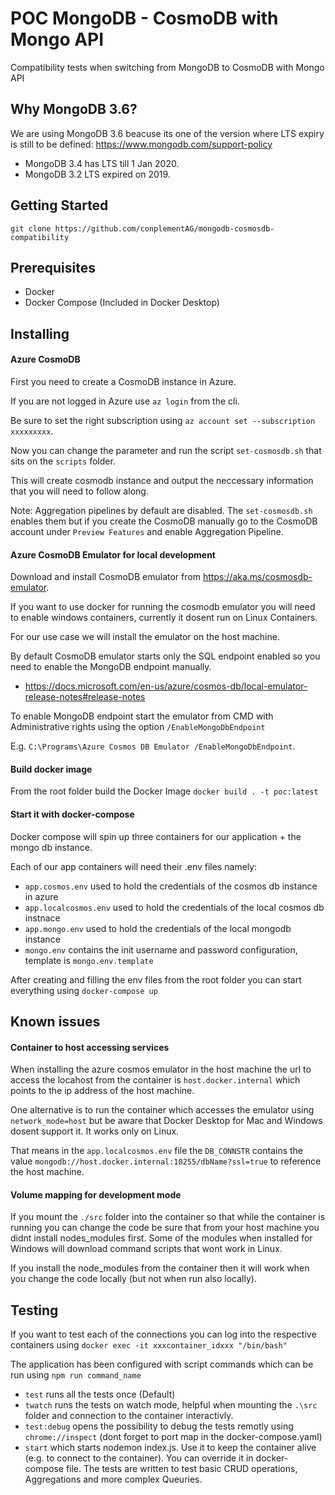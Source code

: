 # POC MongoDB - CosmoDB with Mongo API
Compatibility tests when switching from MongoDB to CosmoDB with Mongo API

## Why MongoDB 3.6?
We are using MongoDB 3.6 beacuse its one of the version where LTS expiry is still to be defined: https://www.mongodb.com/support-policy

- MongoDB 3.4 has LTS till 1 Jan 2020. 
- MongoDB 3.2 LTS expired on 2019. 

## Getting Started
`git clone https://github.com/conplementAG/mongodb-cosmosdb-compatibility`

## Prerequisites
- Docker 
- Docker Compose (Included in Docker Desktop)

## Installing

#### Azure CosmoDB

First you need to create a CosmoDB instance in Azure.

If you are not logged in Azure use `az login` from the cli.

Be sure to set the right subscription using `az account set --subscription xxxxxxxxx`.

Now you can change the parameter and run the script `set-cosmosdb.sh` that sits on the `scripts` folder.

This will create cosmodb instance and output the neccessary information that you will need to follow along.

Note: Aggregation pipelines by default are disabled. The `set-cosmosdb.sh` enables them but if you create the CosmoDB manually go to the CosmoDB account under `Preview Features` and enable Aggregation Pipeline.

#### Azure CosmoDB Emulator for local development

Download and install CosmoDB emulator from https://aka.ms/cosmosdb-emulator.

If you want to use docker for running the cosmodb emulator you will need to enable windows containers, currently it dosent run on Linux Containers.

For our use case we will install the emulator on the host machine.

By default CosmoDB emulator starts only the SQL endpoint enabled so you need to enable the MongoDB endpoint manually.

- https://docs.microsoft.com/en-us/azure/cosmos-db/local-emulator-release-notes#release-notes

To enable MongoDB endpoint start the emulator from CMD with Administrative rights using the option `/EnableMongoDbEndpoint`

E.g. `C:\Programs\Azure Cosmos DB Emulator /EnableMongoDbEndpoint`.

#### Build docker image

From the root folder build the Docker Image
`docker build . -t poc:latest`

#### Start it with docker-compose

Docker compose will spin up three containers for our application + the mongo db instance.

Each of our app containers  will need their .env files namely:

- `app.cosmos.env` used to hold the credentials of the cosmos db instance in azure
- `app.localcosmos.env` used to hold the credentials of the local cosmos db instnace
- `app.mongo.env` used to hold the credentials of the local mongodb instance
- `mongo.env` contains the init username and password configuration, template is `mongo.env.template`

After creating and filling the env files from the root folder you can start everything using
`docker-compose up`

## Known issues

#### Container to host accessing services

When installing the azure cosmos emulator in the host machine the url to access the locahost from the container is `host.docker.internal` which points to the ip address of the host machine.

One alternative is to run the container which accesses the emulator using `network_mode=host` but be aware that Docker Desktop for Mac and Windows dosent support it. It works only on Linux.

That means in the `app.localcosmos.env` file the `DB_CONNSTR` contains the value `mongodb://host.docker.internal:10255/dbName?ssl=true` to reference the host machine.

#### Volume mapping for development mode

If you mount the `./src` folder into the container so that while the container is running you can change the code be sure that from your host machine you didnt install nodes_modules first. Some of the modules when installed for Windows will download command scripts that wont work in Linux. 

If you install the node_modules from the container then it will work when you change the code locally (but not when run also locally).

## Testing
If you want to test each of the connections you can log into the respective containers using 
`docker exec -it xxxcontainer_idxxx "/bin/bash"`

The application has been configured with script commands which can be run using `npm run command_name` 
- `test` runs all the tests once (Default)
- `twatch` runs the tests on watch mode, helpful when mounting the `.\src` folder and connection to the container interactivly.
- `test:debug` opens the possibility to debug the tests remotly using `chrome://inspect` (dont forget to port map in the docker-compose.yaml)
- `start` which starts nodemon index.js. Use it to keep the container alive (e.g. to connect to the container). You can override it in docker-compose file.
The tests are written to test basic CRUD operations, Aggregations and more complex Queuries.